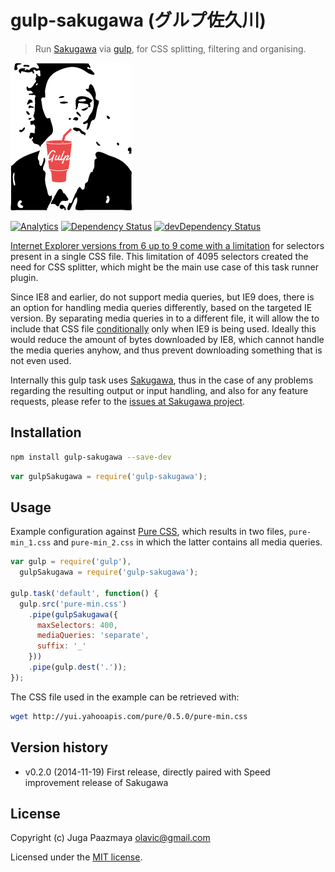 # gulp-sakugawa (グルプ佐久川)

> Run [Sakugawa][] via [gulp](http://gulpjs.com/ "The streaming build system"),
> for CSS splitting, filtering and organising.

![Mr Sakugawa enjoying the taste of gulp](./logo.png)

[![Analytics](https://ga-beacon.appspot.com/UA-2643697-15/gulp-sakugawa/index)](https://github.com/igrigorik/ga-beacon)
[![Dependency Status](//img.shields.io/david-dm/paazmaya/gulp-sakugawa.svg?style=flat-square)](https://david-dm.org/paazmaya/gulp-sakugawa)
[![devDependency Status](//img.shields.io/david-dm/paazmaya/gulp-sakugawa/dev-status.svg?style=flat-square)](https://david-dm.org/paazmaya/gulp-sakugawa#info=devDependencies)

[Internet Explorer versions from 6 up to 9 come with a limitation][ieinternals] for
selectors present in a single CSS file. This limitation of 4095 selectors created the
need for CSS splitter, which might be the main use case of this task runner plugin.

Since IE8 and earlier, do not support media queries, but IE9 does, there is an option for handling
media queries differently, based on the targeted IE version. By separating media queries in
to a different file, it will allow the to include that CSS file [conditionally][] only when
IE9 is being used. Ideally this would reduce the amount of bytes downloaded by IE8, which
cannot handle the media queries anyhow, and thus prevent downloading something that is not
even used.

Internally this gulp task uses [Sakugawa][], thus in the case of any problems regarding the
resulting output or input handling, and also for any feature requests, please refer to the
[issues at Sakugawa project](https://github.com/paazmaya/sakugawa/issues "Issues for Sakugawa").


## Installation

```sh
npm install gulp-sakugawa --save-dev
```

```js
var gulpSakugawa = require('gulp-sakugawa');
```

## Usage

Example configuration against [Pure CSS](http://purecss.io/ "A set of small, responsive CSS modules that you can use in every web project"),
which results in two files, `pure-min_1.css` and `pure-min_2.css` in which the latter
contains all media queries.

```js
var gulp = require('gulp'),
  gulpSakugawa = require('gulp-sakugawa');

gulp.task('default', function() {
  gulp.src('pure-min.css')
    .pipe(gulpSakugawa({
      maxSelectors: 400,
      mediaQueries: 'separate',
      suffix: '_'
    }))
    .pipe(gulp.dest('.'));
});
```

The CSS file used in the example can be retrieved with:

```sh
wget http://yui.yahooapis.com/pure/0.5.0/pure-min.css
```

## Version history

* v0.2.0 (2014-11-19) First release, directly paired with Speed improvement release of Sakugawa

## License

Copyright (c) Juga Paazmaya <olavic@gmail.com>

Licensed under the [MIT license](LICENSE).


[Sakugawa]: https://github.com/paazmaya/sakugawa "CSS splitter, filter and organiser"
[ieinternals]: http://blogs.msdn.com/b/ieinternals/archive/2011/05/14/10164546.aspx "Stylesheet Limits in Internet Explorer"
[conditionally]: http://www.quirksmode.org/css/condcom.html "Conditional comments"

